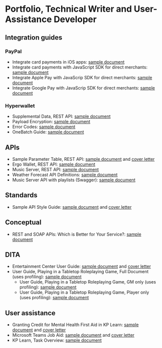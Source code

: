 # Portfolio, Technical Writer and User-Assistance Developer

## Integration guides

### PayPal
* Integrate card payments in iOS apps: [sample document](/docs/paypal/paypal_iossdk_sample_devonapple_20240307.pdf)
* Integrate card payments with JavaScript SDK for direct merchants: [sample document](/docs/paypal/paypal_axointegration_sample_devonapple_20240307.pdf)
* Integrate Apple Pay with JavaScrip SDK for direct merchants: [sample document](/docs/paypal/paypal_applepay_sample_devonapple_20240307.pdf)
* Integrate Google Pay with JavaScrip SDK for direct merchants: [sample document](/docs/paypal/paypal_googlepay_sample_devonapple_20240307.pdf)

### Hyperwallet
* Supplemental Data, REST API: [sample document](/docs/hyperwallet/hw_supplementaldata_sample_devonapple_20240307.pdf)
* Payload Encryption: [sample document](/docs/hyperwallet/hw_payloadencryption_sample_devonapple_20240307.pdf)
* Error Codes: [sample document](/docs/hyperwallet/hw_errorcodes_sample_devonapple_20240307.pdf)
* OneBatch Guide: [sample document](/docs/hyperwallet/hw_onebatchguide_sample_devonapple_20240307.pdf)

## APIs
* Sample Parameter Table, REST API: [sample document](/docs/generic/operationapi_sample_devonapple.md) and [cover letter](/docs/generic/operationapi_coverletter_devonapple.pdf)
* Ergo Wallet, REST API: [sample document](https://github.com/devonapple/ergo_wiki/blob/master/Ergo-REST-API_temp.md)
* Music Server, REST API: [sample document](/docs/generic/musicapi_sample_devonapple.pdf)
* Weather Forecast API Definitions: [sample document](/docs/generic/forecast_sample_devonapple.md)
* Music Server API with playlists (Swagger): [sample document](https://app.swaggerhub.com/apis/devonapple/music-api/0.3.0)

## Standards
* Sample API Style Guide: [sample document](/docs/paypal/styleguide_sample_devonapple.md) and [cover letter](/docs/paypal/styleguide_coverletter_devonapple.pdf)

## Conceptual
* REST and SOAP APIs: Which is Better for Your Service?: [sample document](/docs/generic/restsoap_article_devonapple.md)

## DITA
* Entertainment Center User Guide: [sample document](/docs/generic/entertainmentcenter_sample_devonapple.pdf.pdf) and [cover letter](/docs/generic/entertainmentcenter_coverletter_devonapple.pdf)
* User Guide, Playing in a Tabletop Roleplaying Game, Full Document (uses profiling): [sample document](/docs/ttrpg/ttrpg_userguide_sample_gm_20190830.pdf)
  * User Guide, Playing in a Tabletop Roleplaying Game, GM only (uses profiling): [sample document](/docs/ttrpg/ttrpg_userguide_sample_gm_20190830.pdf)
  * User Guide, Playing in a Tabletop Roleplaying Game, Player only (uses profiling): [sample document](/docs/ttrpg/ttrpg_userguide_sample_player_20190830.pdf)

## User assistance
* Granting Credit for Mental Health First Aid in KP Learn: [sample document](/docs/kp/kplearn_mhfa_sample_devonapple.pdf) and [cover letter](/docs/kp/kplearn_mhfa_coverletter_devonapple.pdf)
* Microsoft Teams Job Aid: [sample document](/docs/kp/msteams_jobaid_sample_devonapple_20190610.pdf) and [cover letter](/docs/kp/msteams_jobaid_coverletter_devonapple_20190610.pdf)
* KP Learn, Task Overview: [sample document](/docs/kp/kplearn_taskoverview_sample_devonapple.pdf)